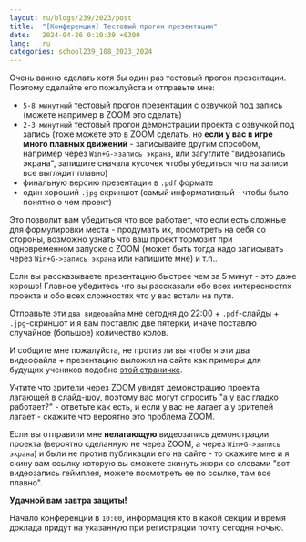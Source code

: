 ```yaml
---
layout: ru/blogs/239/2023/post
title:  "[Конференция] Тестовый прогон презентации"
date:   2024-04-26 0:10:39 +0300
lang:   ru
categories: school239_108_2023_2024
---
```


Очень важно сделать хотя бы один раз тестовый прогон презентации. Поэтому сделайте его пожалуйста и отправьте мне:

- ```5-8 минутный``` тестовый прогон презентации с озвучкой под запись (можете например в ZOOM это сделать)
- ```2-3 минутный``` тестовый прогон демонстрации проекта с озвучкой под запись (тоже можете это в ZOOM сделать, но **если у вас в игре много плавных движений** - записывайте другим способом, например через ```Win+G->запись экрана```, или загуглите "видеозапись экрана", запишите сначала кусочек чтобы убедиться что на записи все выглядит плавно)
- финальную версию презентации в ```.pdf``` формате
- один хороший ```.jpg``` скриншот (самый информативный - чтобы было понятно о чем проект)
 
Это позволит вам убедиться что все работает, что если есть сложные для формулировки места - продумать их, посмотреть на себя со стороны, возможно узнать что ваш проект тормозит при одновременном запуске с ZOOM (может быть тогда надо записывать через ```Win+G->запись экрана``` или напишите мне) и т.п..

Если вы рассказываете презентацию быстрее чем за 5 минут - это даже хорошо! Главное убедитесь что вы рассказали обо всех интересностях проекта и обо всех сложностях что у вас встали на пути.

Отправьте эти ```два видеофайла``` мне сегодня до 22:00 + ```.pdf```-слайды + ```.jpg```-скриншот и я вам поставлю две пятерки, иначе поставлю случайное (большое) количество колов.

И собщите мне пожалуйста, не против ли вы чтобы я эти два видеофайла + презентацию выложил на сайте как примеры для будущих учеников подобно [этой страничке](https://polarnick.com/blogs/239/2022/school239_108_2022_2023/2023/04/28/projects-results.html).

Учтите что зрители через ZOOM увидят демонстрацию проекта лагающей в слайд-шоу, поэтому вас могут спросить "а у вас гладко работает?" - ответьте как есть, и если у вас не лагает а у зрителей лагает - скажите что вероятно это проблема ZOOM.

Если вы отправили мне **нелагающую** видеозапись демонстрации проекта (вероятно сделанную не через ZOOM, а через ```Win+G->запись экрана```) и были не против публикации его на сайте - то скажите мне и я скину вам ссылку которую вы сможете скинуть жюри со словами "вот видеозапись геймплея, можете посмотреть ее по ссылке, там все плавно".

**Удачной вам завтра защиты!**

Начало конференции в ```10:00```, информация кто в какой секции и время доклада придут на указанную при регистрации почту сегодня ночью.
